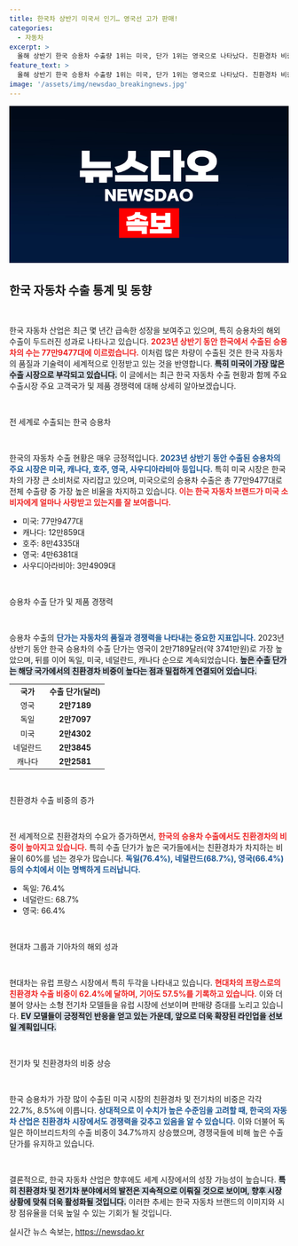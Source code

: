 ```yaml
---
title: 한국차 상반기 미국서 인기… 영국선 고가 판매!
categories:
  - 자동차
excerpt: >
  올해 상반기 한국 승용차 수출량 1위는 미국, 단가 1위는 영국으로 나타났다. 친환경차 비중 상승으로 평균 수출 단가는 4000만원대를 기록하며, 전 세계 시장에서 한국 자동차의 경쟁력을 강화하고 있다. 클릭해 더 자세한 이야기를 만나보세요!
feature_text: >
  올해 상반기 한국 승용차 수출량 1위는 미국, 단가 1위는 영국으로 나타났다. 친환경차 비중 상승으로 평균 수출 단가는 4000만원대를 기록하며, 전 세계 시장에서 한국 자동차의 경쟁력을 강화하고 있다. 클릭해 더 자세한 이야기를 만나보세요!
image: '/assets/img/newsdao_breakingnews.jpg'
---
```


<p><img src="/assets/img/newsdao_breakingnews.jpg" alt="bookingtag 속보" /></p>

<h2 data-ke-size="size26">한국 자동차 수출 통계 및 동향</h2>

<p data-ke-size="size16">&nbsp;</p>

<p>한국 자동차 산업은 최근 몇 년간 급속한 성장을 보여주고 있으며, 특히 승용차의 해외 수출이 두드러진 성과로 나타나고 있습니다. <b><span style="color: #ee2323;">2023년 상반기 동안 한국에서 수출된 승용차의 수는 77만9477대에 이르렀습니다.</span></b> 이처럼 많은 차량이 수출된 것은 한국 자동차의 품질과 기술력이 세계적으로 인정받고 있는 것을 반영합니다. <b><span style="background-color: #21538527;">특히 미국이 가장 많은 수출 시장으로 부각되고 있습니다.</span></b> 이 글에서는 최근 한국 자동차 수출 현황과 함께 주요 수출시장 주요 고객국가 및 제품 경쟁력에 대해 상세히 알아보겠습니다.</p>

<p data-ke-size="size16">&nbsp;</p>

<p>전 세계로 수출되는 한국 승용차</p>

<p data-ke-size="size16">&nbsp;</p>

<p>한국의 자동차 수출 현황은 매우 긍정적입니다. <b><span style="color: #1a5490;">2023년 상반기 동안 수출된 승용차의 주요 시장은 미국, 캐나다, 호주, 영국, 사우디아라비아 등입니다.</span></b> 특히 미국 시장은 한국 차의 가장 큰 소비처로 자리잡고 있으며, 미국으로의 승용차 수출은 총 77만9477대로 전체 수출량 중 가장 높은 비율을 차지하고 있습니다. <b><span style="color: #ee2323;">이는 한국 자동차 브랜드가 미국 소비자에게 얼마나 사랑받고 있는지를 잘 보여줍니다.</span></b></p>

<ul>
<li>미국: 77만9477대</li>
<li>캐나다: 12만859대</li>
<li>호주: 8만4335대</li>
<li>영국: 4만6381대</li>
<li>사우디아라비아: 3만4909대</li>
</ul>

<p data-ke-size="size16">&nbsp;</p>

<p>승용차 수출 단가 및 제품 경쟁력</p>

<p data-ke-size="size16">&nbsp;</p>

<p>승용차 수출의 <b><span style="color: #1a5490;">단가는 자동차의 품질과 경쟁력을 나타내는 중요한 지표입니다.</span></b> 2023년 상반기 동안 한국 승용차의 수출 단가는 영국이 2만7189달러(약 3741만원)로 가장 높았으며, 뒤를 이어 독일, 미국, 네덜란드, 캐나다 순으로 계속되었습니다. <b><span style="background-color: #21538527;">높은 수출 단가는 해당 국가에서의 친환경차 비중이 높다는 점과 밀접하게 연결되어 있습니다.</span></b></p>

<table style="width: 100%; border-collapse: collapse;">
<tr>
<td style="text-align: center; height: 17px;"><b>국가</b></td>
<td style="text-align: center; height: 17px;"><b>수출 단가(달러)</b></td>
</tr>
<tr>
<td style="text-align: center; height: 17px;">영국</td>
<td style="text-align: center; height: 17px;"><b>2만7189</b></td>
</tr>
<tr>
<td style="text-align: center; height: 17px;">독일</td>
<td style="text-align: center; height: 17px;"><b>2만7097</b></td>
</tr>
<tr>
<td style="text-align: center; height: 17px;">미국</td>
<td style="text-align: center; height: 17px;"><b>2만4302</b></td>
</tr>
<tr>
<td style="text-align: center; height: 17px;">네덜란드</td>
<td style="text-align: center; height: 17px;"><b>2만3845</b></td>
</tr>
<tr>
<td style="text-align: center; height: 17px;">캐나다</td>
<td style="text-align: center; height: 17px;"><b>2만2581</b></td>
</tr>
</table>

<p data-ke-size="size16">&nbsp;</p>

<p>친환경차 수출 비중의 증가</p>

<p data-ke-size="size16">&nbsp;</p>

<p>전 세계적으로 친환경차의 수요가 증가하면서, <b><span style="color: #ee2323;">한국의 승용차 수출에서도 친환경차의 비중이 높아지고 있습니다.</span></b> 특히 수출 단가가 높은 국가들에서는 친환경차가 차지하는 비율이 60%를 넘는 경우가 많습니다. <b><span style="color: #1a5490;">독일(76.4%), 네덜란드(68.7%), 영국(66.4%) 등의 수치에서 이는 명백하게 드러납니다.</span></b> </p>

<ul>
<li>독일: 76.4%</li>
<li>네덜란드: 68.7%</li>
<li>영국: 66.4%</li>
</ul>

<p data-ke-size="size16">&nbsp;</p>

<p>현대차 그룹과 기아차의 해외 성과</p>

<p data-ke-size="size16">&nbsp;</p>

<p>현대차는 유럽 프랑스 시장에서 특히 두각을 나타내고 있습니다. <b><span style="color: #ee2323;">현대차의 프랑스로의 친환경차 수출 비중이 62.4%에 달하며, 기아도 57.5%를 기록하고 있습니다.</span></b> 이와 더불어 양사는 소형 전기차 모델들을 유럽 시장에 선보이며 판매량 증대를 노리고 있습니다. <b><span style="background-color: #21538527;">EV 모델들이 긍정적인 반응을 얻고 있는 가운데, 앞으로 더욱 확장된 라인업을 선보일 계획입니다.</span></b></p>

<p data-ke-size="size16">&nbsp;</p>

<p>전기차 및 친환경차의 비중 상승</p>

<p data-ke-size="size16">&nbsp;</p>

<p>한국 승용차가 가장 많이 수출된 미국 시장의 친환경차 및 전기차의 비중은 각각 22.7%, 8.5%에 이릅니다. <b><span style="color: #1a5490;">상대적으로 이 수치가 높은 수준임을 고려할 때, 한국의 자동차 산업은 친환경차 시장에서도 경쟁력을 갖추고 있음을 알 수 있습니다.</span></b> 이와 더불어 독일은 하이브리드차의 수출 비중이 34.7%까지 상승했으며, 경쟁국들에 비해 높은 수출 단가를 유지하고 있습니다.</p>

<p data-ke-size="size16">&nbsp;</p>

<p>결론적으로, 한국 자동차 산업은 향후에도 세계 시장에서의 성장 가능성이 높습니다. <b><span style="background-color: #21538527;">특히 친환경차 및 전기차 분야에서의 발전은 지속적으로 이뤄질 것으로 보이며, 향후 시장 상황에 맞춰 더욱 활성화될 것입니다.</span></b> 이러한 추세는 한국 자동차 브랜드의 이미지와 시장 점유율을 더욱 높일 수 있는 기회가 될 것입니다.</p>
실시간 뉴스 속보는, <a href="https://newsdao.kr" rel="dofollow">https://newsdao.kr</a>


